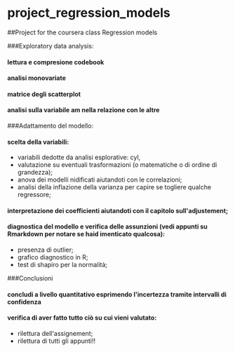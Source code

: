 # project_regression_models
##Project for the coursera class Regression models

###Exploratory data analysis:
#### lettura e compresione codebook
####  analisi monovariate
####  matrice degli scatterplot
####  analisi sulla variabile am nella relazione con le altre

###Adattamento del modello:
####  scelta della variabili:
- variabili dedotte da analisi esplorative: cyl, 
- valutazione su eventuali trasformazioni (o matematiche o di ordine di grandezza);
- anova dei modelli nidificati aiutandoti con le correlazioni;
- analisi della inflazione della varianza per capire se togliere qualche regressore;
####  interpretazione dei coefficienti aiutandoti con il capitolo sull'adjustement;
####  diagnostica del modello e verifica delle assunzioni (vedi appunti su Rmarkdown per notare se haid imenticato qualcosa):
- presenza di outlier;
- grafico diagnostico in R;
- test di shapiro per la normalità;

###Conclusioni
#### concludi a livello quantitativo esprimendo l'incertezza tramite intervalli di confidenza
####  verifica di aver fatto tutto ciò su cui vieni valutato:
- rilettura dell'assignement;
- rilettura di tutti gli appunti!!
